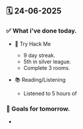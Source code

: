 ## 🗓️ 24-06-2025

### ✅ What i've done today.
- 👾 Try Hack Me
  -  9 day streak.
  -  5th in silver league.
  -  Complete 3 rooms.

- 📚 Reading/Listening
  - Listened to 5 hours of
 
### 🎯 Goals for tomorrow.
- 
